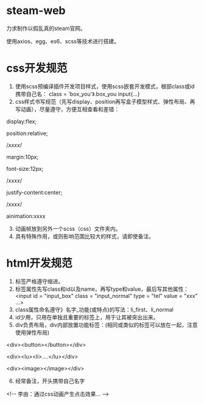 # steam-web
力求制作以假乱真的steam官网。

使用axios、egg、es6、scss等技术进行搭建。

# css开发规范
1. 使用scss预编译插件开发项目样式，使用scss嵌套开发模式，根部class或id携带自己名：
  class = 'box_you'》.box_you input{...}
3. css样式书写规范（先写display、position再写盒子模型样式、弹性布局、再写动画），尽量遵守，方便互相查看和差错：

  display:flex;

  position:relative;

  /*xxxx*/

  margin:10px;

  font-size:12px;

  /*xxxx*/
  
  justify-content:center;

  /*xxxx*/

  ainimation:xxxx

3. 动画帧放到另外一个scss（css）文件夹内。
4. 具有特殊作用，或则影响范围比较大的样式，请即使备注。

# html开发规范
1. 标签严格遵守缩进。
2. 标签属性先写class和id以及name，再写type和value，最后写其他属性：
<input id = "input_box" class = "input_normal" type = "tel" value = "xxx" ...>
3. class属性命名遵守》名字_功能(或特点)的写法：li_first、li_normal
4. id少用，只用在单独且重要的标签上，用于让其被突出出来。
5. div负责布局，div内部放置功能标签：(相同或类似的标签可以放在一起，注意使用弹性布局)

  \<div>\<button\>\</button\>\</div\>

  \<div\>\<lu\>\<li\>....</lu\>\</div\>

  \<div\>\<image\>\</image\>\</div\>

6. 经常备注，开头携带自己名字

  \<!-- 李由：通过css动画产生点击效果... --\>
